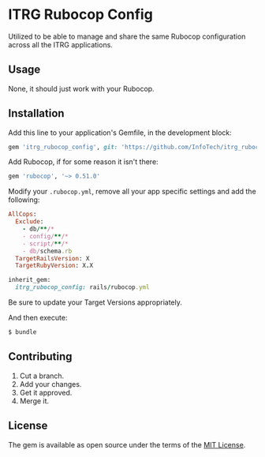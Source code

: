 # ITRG Rubocop Config
Utilized to be able to manage and share the same Rubocop configuration across all the ITRG applications.

## Usage
None, it should just work with your Rubocop.

## Installation
Add this line to your application's Gemfile, in the development block:

```ruby
gem 'itrg_rubocop_config', git: 'https://github.com/InfoTech/itrg_rubocop_config.git', branch: 'master'
```

Add Rubocop, if for some reason it isn't there:

```ruby
gem 'rubocop', '~> 0.51.0'
```

Modify your ```.rubocop.yml```, remove all your app specific settings and add the following:

```ruby
AllCops:
  Exclude:
    - db/**/*
    - config/**/*
    - script/**/*
    - db/schema.rb
  TargetRailsVersion: X
  TargetRubyVersion: X.X

inherit_gem:
  itrg_rubocop_config: rails/rubocop.yml
```

Be sure to update your Target Versions appropriately.

And then execute:
```bash
$ bundle
```

## Contributing
1. Cut a branch.
2. Add your changes.
3. Get it approved.
4. Merge it.

## License
The gem is available as open source under the terms of the [MIT License](http://opensource.org/licenses/MIT).
